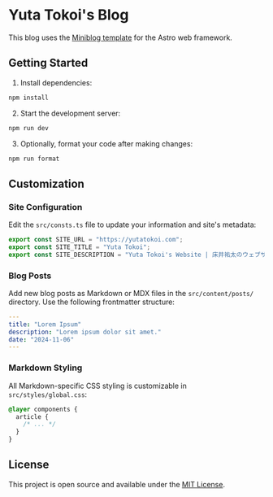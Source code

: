 # Yuta Tokoi's Blog

This blog uses the [Miniblog template](https://github.com/nicholasdly/miniblog) for the Astro web framework.

## Getting Started

1. Install dependencies:

```bash
npm install
```

2. Start the development server:

```bash
npm run dev
```

3. Optionally, format your code after making changes:

```bash
npm run format
```

## Customization

### Site Configuration

Edit the `src/consts.ts` file to update your information and site's metadata:

```ts
export const SITE_URL = "https://yutatokoi.com";
export const SITE_TITLE = "Yuta Tokoi";
export const SITE_DESCRIPTION = "Yuta Tokoi's Website | 床井祐太のウェブサイト";
```

### Blog Posts

Add new blog posts as Markdown or MDX files in the `src/content/posts/` directory. Use the following frontmatter structure:

```yml
---
title: "Lorem Ipsum"
description: "Lorem ipsum dolor sit amet."
date: "2024-11-06"
---
```

### Markdown Styling

All Markdown-specific CSS styling is customizable in `src/styles/global.css`:

```css
@layer components {
  article {
    /* ... */
  }
}
```

## License

This project is open source and available under the [MIT License](LICENSE).
